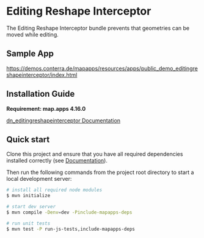 # Editing Reshape Interceptor

The Editing Reshape Interceptor bundle prevents that geometries can be moved while editing.

## Sample App
https://demos.conterra.de/mapapps/resources/apps/public_demo_editingreshapeinterceptor/index.html

## Installation Guide
**Requirement: map.apps 4.16.0**

[dn_editingreshapeinterceptor Documentation](https://github.com/conterra/mapapps-editing-reshape-interceptor/tree/master/src/main/js/bundles/dn_editingreshapeinterceptor)

## Quick start

Clone this project and ensure that you have all required dependencies installed correctly (see [Documentation](https://docs.conterra.de/en/mapapps/latest/developersguide/getting-started/set-up-development-environment.html)).

Then run the following commands from the project root directory to start a local development server:

```bash
# install all required node modules
$ mvn initialize

# start dev server
$ mvn compile -Denv=dev -Pinclude-mapapps-deps

# run unit tests
$ mvn test -P run-js-tests,include-mapapps-deps
```

